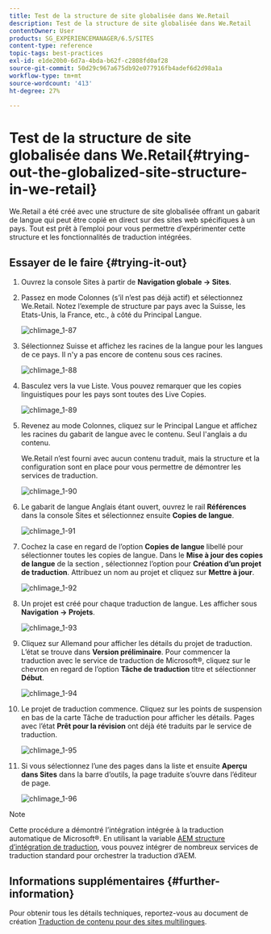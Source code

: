 ```yaml
---
title: Test de la structure de site globalisée dans We.Retail
description: Test de la structure de site globalisée dans We.Retail
contentOwner: User
products: SG_EXPERIENCEMANAGER/6.5/SITES
content-type: reference
topic-tags: best-practices
exl-id: e1de20b0-6d7a-4bda-b62f-c2808fd0af28
source-git-commit: 50d29c967a675db92e077916fb4adef6d2d98a1a
workflow-type: tm+mt
source-wordcount: '413'
ht-degree: 27%

---
```


# Test de la structure de site globalisée dans We.Retail{#trying-out-the-globalized-site-structure-in-we-retail}

We.Retail a été créé avec une structure de site globalisée offrant un gabarit de langue qui peut être copié en direct sur des sites web spécifiques à un pays. Tout est prêt à l’emploi pour vous permettre d’expérimenter cette structure et les fonctionnalités de traduction intégrées.

## Essayer de le faire {#trying-it-out}

1. Ouvrez la console Sites à partir de **Navigation globale -> Sites**.
1. Passez en mode Colonnes (s’il n’est pas déjà actif) et sélectionnez We.Retail. Notez l’exemple de structure par pays avec la Suisse, les Etats-Unis, la France, etc., à côté du Principal Langue.

   ![chlimage_1-87](assets/chlimage_1-87a.png)

1. Sélectionnez Suisse et affichez les racines de la langue pour les langues de ce pays. Il n&#39;y a pas encore de contenu sous ces racines.

   ![chlimage_1-88](assets/chlimage_1-88a.png)

1. Basculez vers la vue Liste. Vous pouvez remarquer que les copies linguistiques pour les pays sont toutes des Live Copies.

   ![chlimage_1-89](assets/chlimage_1-89a.png)

1. Revenez au mode Colonnes, cliquez sur le Principal Langue et affichez les racines du gabarit de langue avec le contenu. Seul l&#39;anglais a du contenu.

   We.Retail n’est fourni avec aucun contenu traduit, mais la structure et la configuration sont en place pour vous permettre de démontrer les services de traduction.

   ![chlimage_1-90](assets/chlimage_1-90a.png)

1. Le gabarit de langue Anglais étant ouvert, ouvrez le rail **Références** dans la console Sites et sélectionnez ensuite **Copies de langue**.

   ![chlimage_1-91](assets/chlimage_1-91.png)

1. Cochez la case en regard de l’option **Copies de langue** libellé pour sélectionner toutes les copies de langue. Dans le **Mise à jour des copies de langue** de la section , sélectionnez l’option pour **Création d’un projet de traduction**. Attribuez un nom au projet et cliquez sur **Mettre à jour**.

   ![chlimage_1-92](assets/chlimage_1-92.png)

1. Un projet est créé pour chaque traduction de langue. Les afficher sous **Navigation -> Projets**.

   ![chlimage_1-93](assets/chlimage_1-93.png)

1. Cliquez sur Allemand pour afficher les détails du projet de traduction. L’état se trouve dans **Version préliminaire**. Pour commencer la traduction avec le service de traduction de Microsoft®, cliquez sur le chevron en regard de l’option **Tâche de traduction** titre et sélectionner **Début**.

   ![chlimage_1-94](assets/chlimage_1-94.png)

1. Le projet de traduction commence. Cliquez sur les points de suspension en bas de la carte Tâche de traduction pour afficher les détails. Pages avec l’état **Prêt pour la révision** ont déjà été traduits par le service de traduction.

   ![chlimage_1-95](assets/chlimage_1-95.png)

1. Si vous sélectionnez l’une des pages dans la liste et ensuite **Aperçu dans Sites** dans la barre d’outils, la page traduite s’ouvre dans l’éditeur de page.

   ![chlimage_1-96](assets/chlimage_1-96.png)

>[!NOTE]
>
>Cette procédure a démontré l’intégration intégrée à la traduction automatique de Microsoft®. En utilisant la variable [AEM structure d’intégration de traduction](/help/sites-administering/translation.md), vous pouvez intégrer de nombreux services de traduction standard pour orchestrer la traduction d’AEM.

## Informations supplémentaires {#further-information}

Pour obtenir tous les détails techniques, reportez-vous au document de création [Traduction de contenu pour des sites multilingues](/help/sites-administering/translation.md).
